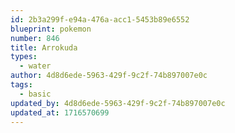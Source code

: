```yaml
---
id: 2b3a299f-e94a-476a-acc1-5453b89e6552
blueprint: pokemon
number: 846
title: Arrokuda
types:
  - water
author: 4d8d6ede-5963-429f-9c2f-74b897007e0c
tags:
  - basic
updated_by: 4d8d6ede-5963-429f-9c2f-74b897007e0c
updated_at: 1716570699
---
```


